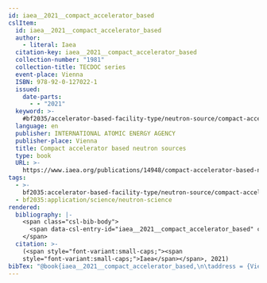```yaml
---
id: iaea__2021__compact_accelerator_based
cslItem:
  id: iaea__2021__compact_accelerator_based
  author:
    - literal: Iaea
  citation-key: iaea__2021__compact_accelerator_based
  collection-number: "1981"
  collection-title: TECDOC series
  event-place: Vienna
  ISBN: 978-92-0-127022-1
  issued:
    date-parts:
      - - "2021"
  keyword: >-
    #bf2035/accelerator-based-facility-type/neutron-source/compact-accelerator-based-neutron-source;#bf2035/application/science/neutron-science
  language: en
  publisher: INTERNATIONAL ATOMIC ENERGY AGENCY
  publisher-place: Vienna
  title: Compact accelerator based neutron sources
  type: book
  URL: >-
    https://www.iaea.org/publications/14948/compact-accelerator-based-neutron-sources
tags:
  - >-
    bf2035:accelerator-based-facility-type/neutron-source/compact-accelerator-based-neutron-source
  - bf2035:application/science/neutron-science
rendered:
  bibliography: |-
    <span class="csl-bib-body">
      <span data-csl-entry-id="iaea__2021__compact_accelerator_based" class="csl-entry"><span class='author-bib'>Iaea</span>. <span class='date-bib'>(2021)</span>. <span class='title'><i><b><span style="font-style:normal;">Compact accelerator based neutron sources</span></b></i></span>. INTERNATIONAL ATOMIC ENERGY AGENCY. <span class='URL'><a href='https://www.iaea.org/publications/14948/compact-accelerator-based-neutron-sources'>LINK</a></span></span>
    </span>
  citation: >-
    (<span style="font-variant:small-caps;"><span
    style="font-variant:small-caps;">Iaea</span></span>, 2021)
bibTex: "@book{iaea__2021__compact_accelerator_based,\n\taddress = {Vienna},\n\tauthor = {{Iaea}},\n\tnumber = {1981},\n\tseries = {TECDOC series},\n\tisbn = {978-92-0-127022-1},\n\tyear = {2021},\n\tpublisher = {INTERNATIONAL ATOMIC ENERGY AGENCY},\n\ttitle = {Compact accelerator based neutron sources},\n\turl = {https://www.iaea.org/publications/14948/compact-accelerator-based-neutron-sources},\n}\n\n"
---
```

